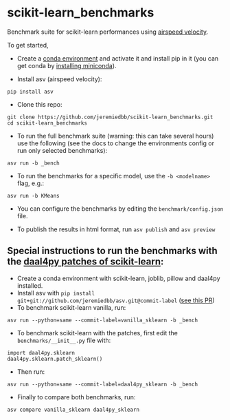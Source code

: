 # scikit-learn_benchmarks

Benchmark suite for scikit-learn performances using [airspeed velocity](https://asv.readthedocs.io/en/stable/).

To get started, 

* Create a [conda environment](https://docs.conda.io/projects/conda/en/latest/user-guide/tasks/manage-environments.html) and activate it and install pip in it (you can get conda by [installing miniconda](https://docs.conda.io/en/latest/miniconda.html)).

* Install asv (airspeed velocity):

```
pip install asv
```

* Clone this repo:

```
git clone https://github.com/jeremiedbb/scikit-learn_benchmarks.git
cd scikit-learn_benchmarks
```

* To run the full benchmark suite (warning: this can take several hours) use the following (see the docs to change the environments config or run only selected benchmarks):

```
asv run -b _bench
```

* To run the benchmarks for a specific model, use the `-b <modelname>` flag, e.g.:

```
asv run -b KMeans
```

* You can configure the benchmarks by editing the `benchmark/config.json` file.


* To publish the results in html format, run `asv publish` and `asv preview`

## Special instructions to run the benchmarks with the [daal4py patches of scikit-learn](https://github.com/IntelPython/daal4py/blob/master/doc/sklearn.rst):

* Create a conda environment with scikit-learn, joblib, pillow and daal4py installed.
* Install asv with `pip install git+git://github.com/jeremiedbb/asv.git@commit-label` ([see this PR](https://github.com/airspeed-velocity/asv/pull/794))
* To benchmark scikit-learn vanilla, run:

```
asv run --python=same --commit-label=vanilla_sklearn -b _bench
```

* To benchmark scikit-learn with the patches, first edit the `benchmarks/__init__.py` file with:

```
import daal4py.sklearn
daal4py.sklearn.patch_sklearn()
```

* Then run:

```
asv run --python=same --commit-label=daal4py_sklearn -b _bench
```

* Finally to compare both benchmarks, run:

```
asv compare vanilla_sklearn daal4py_sklearn
```

